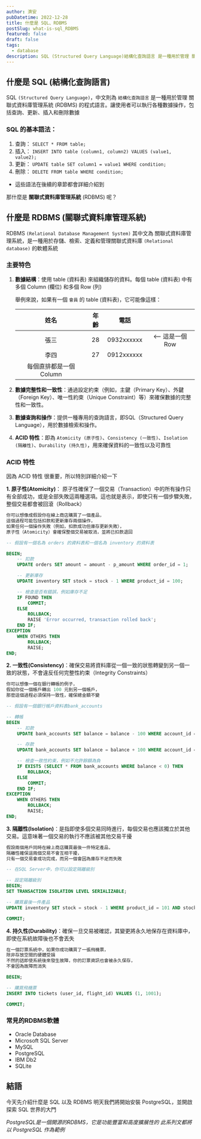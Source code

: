 ```yaml
---
author: 濟安
pubDatetime: 2022-12-28
title: 什麼是 SQL、RDBMS
postSlug: what-is-sql_RDBMS
featured: false
draft: false
tags:
  - database
description: SQL (Structured Query Language)結構化查詢語言 是一種用於管理 關聯式資料庫管理系統 (RDBMS) 的程式語言
---
```



## 什麼是 SQL (結構化查詢語言)


SQL `(Structured Query Language)`，中文則為 `結構化查詢語言` 是一種用於管理 關聯式資料庫管理系統 (RDBMS) 的程式語言。讓使用者可以執行各種數據操作，包括查詢、更新、插入和刪除數據


### SQL 的基本語法：

1. 查詢： `SELECT * FROM table;`
2. 插入： `INSERT INTO table (column1, column2) VALUES (value1, value2);`
3. 更新： `UPDATE table SET column1 = value1 WHERE condition;`
3. 刪除： `DELETE FROM table WHERE condition;`

* 這些語法在後續的章節都會詳細介紹到

那什麼是 **關聯式資料庫管理系統** (RDBMS) 呢？

## 什麼是 RDBMS (關聯式資料庫管理系統)

RDBMS `(Relational Database Management System)` 其中文為 關聯式資料庫管理系統，是一種用於存儲、檢索、定義和管理關聯式資料庫 `(Relational database)` 的軟體系統

### 主要特色

1. **數據結構**：使用 table (資料表) 來組織儲存的資料。每個 table (資料表) 中有多個 Column (欄位) 和多個 Row (列)

    舉例來說，如果有一個 `會員` 的 table (資料表)，它可能像這樣：

    
    
    |          姓名           | 年齡 |    電話    |                  |
    |:-----------------------:|:----:|:----------:|:----------------:|
    |          張三           |  28  | 0932xxxxxx | <-- 這是一個 Row |
    |          李四           |  27  | 0912xxxxxx |                  |
    | 每個直排都是一個 Column |      |            |                  |
    



2. **數據完整性和一致性**：通過設定約束（例如，主鍵（Primary Key）、外鍵（Foreign Key）、唯一性約束（Unique Constraint）等）來確保數據的完整性和一致性。

3. **數據查詢和操作**：提供一種專用的查詢語言，即SQL（Structured Query Language），用於數據檢索和操作。

4. **ACID 特性**：即為 `Atomicity (原子性)`、`Consistency (一致性)`、`Isolation (隔離性)`、`Durability (持久性)`，用來確保資料的一致性以及可靠性




### ACID 特性
因為 ACID 特性 很重要，所以特別詳細介紹一下

**1. 原子性(Atomicity)**： 原子性確保了一個交易（Transaction）中的所有操作只有全部成功，或是全部失敗這兩種選項。這也就是表示，即使只有一個步驟失敗，整個交易都會被回滾（Rollback）


```js
你可以想像成假設你在線上商店購買了一個產品，
這個過程可能包括扣款和更新庫存兩個操作，
如果任何一個操作失敗（例如，扣款成功但庫存更新失敗），
原子性（Atomicity）會確保整個交易被取消，並將已扣款退回
```

```sql
-- 假設有一個名為 orders 的資料表和一個名為 inventory 的資料表

BEGIN;
    -- 扣款
    UPDATE orders SET amount = amount - p_amount WHERE order_id = 1;

    -- 更新庫存
    UPDATE inventory SET stock = stock - 1 WHERE product_id = 100;

    -- 檢查是否有錯誤，例如庫存不足
    IF FOUND THEN
        COMMIT;
    ELSE
        ROLLBACK;
        RAISE 'Error occurred, transaction rolled back';
    END IF;
EXCEPTION
    WHEN OTHERS THEN
        ROLLBACK;
        RAISE;
END;

```
   

**2. 一致性(Consistency)**：確保交易將資料庫從一個一致的狀態轉變到另一個一致的狀態，不會違反任何完整性約束（Integrity Constraints）

```js
你可以想像一個在銀行轉帳的例子，
假如你從一個帳戶轉出 100 元到另一個帳戶，
那麼這個過程必須保持一致性，確保總金額不變
```

```sql
-- 假設有一個銀行帳戶資料表bank_accounts

-- 轉帳
BEGIN
    -- 扣款
    UPDATE bank_accounts SET balance = balance - 100 WHERE account_id = 99;

    -- 存款
    UPDATE bank_accounts SET balance = balance + 100 WHERE account_id = 100;

    -- 檢查一致性約束，例如不允許餘額為負
    IF EXISTS (SELECT * FROM bank_accounts WHERE balance < 0) THEN
        ROLLBACK;
    ELSE
        COMMIT;
    END IF;
EXCEPTION
    WHEN OTHERS THEN
        ROLLBACK;
        RAISE;
END;
```

**3. 隔離性(Isolation)**：是指即使多個交易同時進行，每個交易也應該獨立於其他交易。這意味著一個交易的執行不應該被其他交易干擾

```js
假設兩個用戶同時在線上商店購買最後一件特定產品，
隔離性確保這兩個交易不會互相干擾，
只有一個交易會成功完成，而另一個會因為庫存不足而失敗
```

```sql
-- 在SQL Server中，你可以設定隔離級別

-- 設定隔離級別
BEGIN;
SET TRANSACTION ISOLATION LEVEL SERIALIZABLE;

-- 購買最後一件產品
UPDATE inventory SET stock = stock - 1 WHERE product_id = 101 AND stock > 0;

COMMIT;

```

**4. 持久性(Durability)**：確保一旦交易被確認，其變更將永久地保存在資料庫中，即使在系統故障後也不會丟失


```js
在一個訂票系統中，如果你成功購買了一張飛機票，
除非存放空間的硬體受損
不然的話即使系統後來發生故障，你的訂票資訊也會被永久保存，
不會因為故障而消失
```

```sql
BEGIN;

-- 購買飛機票
INSERT INTO tickets (user_id, flight_id) VALUES (1, 1001);

COMMIT;
```


### 常見的RDBMS軟體

* Oracle Database
* Microsoft SQL Server
* MySQL
* PostgreSQL
* IBM Db2
* SQLite


## 結語


今天先介紹什麼是 SQL 以及 RDBMS
明天我們將開始安裝 PostgreSQL，並開啟探索 SQL 世界的大門

*PostgreSQL是一個開源的RDBMS，它是功能豐富和高度擴展性的*
*此系列文都將以 PostgreSQL 作為範例*